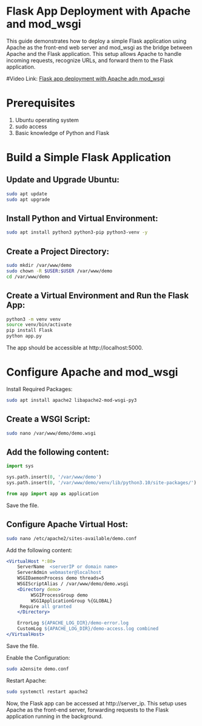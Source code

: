 # Flask App Deployment with Apache and mod_wsgi
This guide demonstrates how to deploy a simple Flask application using Apache as the front-end web server and mod_wsgi as the bridge between Apache and the Flask application. This setup allows Apache to handle incoming requests, recognize URLs, and forward them to the Flask application.

#Video Link: [Flask app deployment with Apache adn mod_wsgi](https://youtu.be/nTkgBwa1gLw)

# Prerequisites
1. Ubuntu operating system
2. sudo access
3. Basic knowledge of Python and Flask

# Build a Simple Flask Application

## Update and Upgrade Ubuntu:

```bash
sudo apt update
sudo apt upgrade
```

## Install Python and Virtual Environment:

```bash
sudo apt install python3 python3-pip python3-venv -y
```

## Create a Project Directory:

```bash
sudo mkdir /var/www/demo
sudo chown -R $USER:$USER /var/www/demo
cd /var/www/demo
```

## Create a Virtual Environment and Run the Flask App:

```bash
python3 -m venv venv
source venv/bin/activate
pip install Flask
python app.py
```

The app should be accessible at http://localhost:5000.

# Configure Apache and mod_wsgi
Install Required Packages:

```bash
sudo apt install apache2 libapache2-mod-wsgi-py3
```

## Create a WSGI Script:

```bash
sudo nano /var/www/demo/demo.wsgi
```
## Add the following content:

```python
import sys

sys.path.insert(0, '/var/www/demo')
sys.path.insert(0, '/var/www/demo/venv/lib/python3.10/site-packages/')

from app import app as application
```
Save the file.

## Configure Apache Virtual Host:

```bash
sudo nano /etc/apache2/sites-available/demo.conf
```

Add the following content:

```apache
<VirtualHost *:80>
    ServerName  <serverIP or domain name>
    ServerAdmin webmaster@localhost
    WSGIDaemonProcess demo threads=5
    WSGIScriptAlias / /var/www/demo/demo.wsgi
    <Directory demo>
         WSGIProcessGroup demo
         WSGIApplicationGroup %{GLOBAL}
	 Require all granted
    </Directory>

    ErrorLog ${APACHE_LOG_DIR}/demo-error.log
    CustomLog ${APACHE_LOG_DIR}/demo-access.log combined
</VirtualHost>
```
Save the file.

Enable the Configuration:

```bash
sudo a2ensite demo.conf
```
Restart Apache:

```bash
sudo systemctl restart apache2
```
Now, the Flask app can be accessed at http://server_ip. This setup uses Apache as the front-end server, forwarding requests to the Flask application running in the background.





